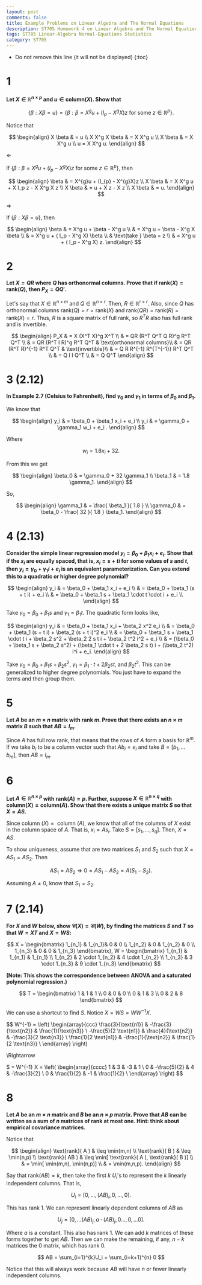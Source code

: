 ```yaml
---
layout: post
comments: false
title: Example Problems on Linear Algebra and The Normal Equations
description: ST705 Homework 4 on Linear Algebra and The Normal Equations
tags: ST705 Linear-Algebra Normal-Equations Statistics
category: ST705
---
```


* Do not remove this line (it will not be displayed)
{:toc}


# 1 
**Let $X \in \mathbb{R}^{n\times p}$ and $u \in \text{column}(X)$.  Show that**

$$
\{\beta : X\beta = u\} = \{\beta : \beta = X^{g}u + (I_{p} - X^{g}X)z \text{ for some } z \in \mathbb{R}^{p}\}.
$$

Notice that

$$
	\begin{align}
		X \beta & = u \\
		X X^g X \beta & = X X^g u \\
		X \beta & = X X^g u \\
		u = X X^g u.
	\end{align}
$$

$\Leftarrow$

If $\{\beta : \beta = X^{g}u + (I_{p} - X^{g}X)z \text{ for some } z \in \mathbb{R}^{p}\}$, then

$$
	\begin{align}
		\beta & = X^{g}u + (I_{p} - X^{g}X)z \\
		X \beta & = X X^g u + X I_p z - X X^g X z \\
		X \beta & = u + X z - X z \\
		X \beta & = u.
	\end{align}
$$


$\Rightarrow$

If $\{\beta : X\beta = u\}$, then

$$
	\begin{align}
		\beta & = X^g u + \beta - X^g u \\
			& = X^g u + \beta - X^g X \beta \\
			& = X^g u + ( I_p - X^g X) \beta \\
			& \text{take } \beta = z \\
			& = X^g u + ( I_p - X^g X) z.
	\end{align}
$$

# 2 
**Let $X = QR$ where $Q$ has orthonormal columns.  Prove that if $\text{rank}(X) = \text{rank}(Q)$, then $P_{X} = QQ'$.**

Let's say that $X \in \mathbb{R}^{n \times m}$ and $Q \in \mathbb{R}^{n \times r}$. Then, $R \in \mathbb{R}^{r \times r}$. Also, since $Q$ has orthonormal columns $\text{rank}( Q ) = r = \text{rank}( X )$ and $\text{rank}( Q R ) = \text{rank}( R ) = \text{rank}( X ) = r$. Thus, $R$ is a square matrix of full rank, so $R^T R$ also has full rank and is invertible.

$$
	\begin{align}
		P_X & = X (X^T X)^g X^T \\
			& = QR (R^T Q^T Q R)^g R^T Q^T \\
			& = QR (R^T I R)^g R^T Q^T & \text{orthonormal columns}\\
			& = QR (R^T R)^{-1} R^T Q^T & \text{invertible}\\
			& = Q R R^{-1} R^{T^{-1}} R^T Q^T \\
			& = Q I I Q^T \\
			& = Q Q^T
	\end{align}
$$


# 3 (2.12)
**In Example 2.7 (Celsius to Fahrenheit), find $\gamma_0$ and $\gamma_1$ in terms of $\beta_0$ and $\beta_1$.**

We know that 

$$
	\begin{align}
		y_i & = \beta_0 + \beta_1 x_i + e_i \\
		y_i & = \gamma_0 + \gamma_1 w_i + e_i .
	\end{align}
$$

Where

$$
w_i = 1.8 x_i + 32.
$$


From this we get

$$
	\begin{align}
		\beta_0 & = \gamma_0 + 32 \gamma_1 \\
		\beta_1 & = 1.8 \gamma_1.
	\end{align}
$$


So,

$$
	\begin{align}
		\gamma_1 & = \frac{ \beta_1 }{ 1.8 } \\
		\gamma_0 & = \beta_0 - \frac{ 32 }{ 1.8 } \beta_1.
	\end{align}
$$

# 4 (2.13)
**Consider the simple linear regression model $y_i = \beta_0 + \beta_1 x_i + e_i$. Show that if the $x_i$ are equally spaced, that is, $x_i = s + t i$ for some values of $s$ and $t$, then $y_i = \gamma_0 + \gamma_1 i + e_i$ is an equivalent parameterization. Can you extend this to a quadratic or higher degree polynomial?**

$$
	\begin{align}
		y_i & = \beta_0 + \beta_1 x_i + e_i \\
			& = \beta_0 + \beta_1 (s + t i) + e_i \\
			& = \beta_0 + \beta_1 s + \beta_1 \cdot t \cdot i + e_i \\
	\end{align}
$$

Take $\gamma_0 = \beta_0 + \beta_1 s$ and $\gamma_1 = \beta_1 t$. The quadratic form looks like,


$$
	\begin{align}
		y_i & = \beta_0 + \beta_1 x_i + \beta_2 x^2 e_i \\
			& = \beta_0 + \beta_1 (s + t i) + \beta_2 (s + t i)^2 e_i \\
			& = \beta_0 + \beta_1 s + \beta_1 \cdot t i + \beta_2 s^2 + \beta_2 2 s t i + \beta_2 t^2 i^2 + e_i \\
			& = (\beta_0 + \beta_1 s + \beta_2 s^2) + (\beta_1 \cdot t + 2 \beta_2 s t) i + (\beta_2 t^2) i^i + e_i.
	\end{align}
$$

Take $\gamma_0 =\beta_0 + \beta_1 s + \beta_2 s^2$, $\gamma_1 = \beta_1 \cdot t + 2 \beta_2 s t$, and $\beta_2 t^2$. This can be generalized to higher degree polynomials. You just have to expand the terms and then group them.


# 5 
**Let $A$ be an $m\times n$ matrix with rank $m$.  Prove that there exists an $n\times m$ matrix $B$ such that $AB = I_{m}$.**

Since $A$ has full row rank, that means that the rows of $A$ form a basis for $\mathbb{R}^m$. If we take $b_i$ to be a column vector such that $A b_i = e_i$ and take $B = [b_1, \dots b_m]$, then $A B = I_m$.

# 6 
**Let $A \in \mathbb{R}^{n\times p}$ with rank$(A) = p$.  Further, suppose  $X \in \mathbb{R}^{n\times q}$ with $\text{column}(X) = \text{column}(A)$.  Show that there exists a unique matrix $S$ so that $X = AS$.**

Since $\text{ column }( X ) = \text{ column }( A )$, we know that all of the columns of $X$ exist in the column space of $A$. That is, $x_i = A s_i$. Take $S = [ s_1, \dots , s_q]$. Then, $X = A S$.

To show uniqueness, assume that are two matrices $S_1$ and $S_2$ such that $X = A S_1 = A S_2$. Then 

$$
A S_1 = A S_2 \Rightarrow 0 = A S_1 - A S_2 = A (S_1 - S_2).
$$

Assuming $A \neq 0$, know that $S_1 = S_2$.

# 7 (2.14)
**For $X$ and $W$ below, show $\mathcal C (X) = \mathcal C (W)$, by finding the matrices $S$ and $T$ so that $W = XT$ and $X = WS$:**


$$
X = 
\begin{bmatrix}
	1_{n_1} & 1_{n_1}& 0 & 0 \\
	1_{n_2} & 0 & 1_{n_2} & 0 \\
	1_{n_3} & 0 & 0 & 1_{n_3}
\end{bmatrix}, 
W = 
\begin{bmatrix}
	1_{n_1} & 1_{n_1} & 1_{n_1} \\
	1_{n_2} & 2 \cdot 1_{n_2} & 4 \cdot 1_{n_2} \\
	1_{n_3} & 3 \cdot 1_{n_3} & 9 \cdot 1_{n_3}
\end{bmatrix}
$$

**(Note: This shows the correspondence between ANOVA and a saturated polynomial regression.)**

$$
T = 
\begin{bmatrix}
	1 & 1 & 1 \\
	0 & 0 & 0 \\
	0 & 1 & 3 \\
	0 & 2 & 8
\end{bmatrix}
$$


We can use a shortcut to find $S$. Notice $X = W S = W W^{-1} X$.

$$
W^{-1} =
\left(
\begin{array}{ccc}
 \frac{3}{\text{n1}} & -\frac{3}{\text{n2}} & \frac{1}{\text{n3}} \\
 -\frac{5}{2 \text{n1}} & \frac{4}{\text{n2}} & -\frac{3}{2 \text{n3}} \\
 \frac{1}{2 \text{n1}} & -\frac{1}{\text{n2}} & \frac{1}{2 \text{n3}} \\
\end{array}
\right)

\Rightarrow

S = W^{-1} X = \left(
\begin{array}{cccc}
 1 & 3 & -3 & 1 \\
 0 & -\frac{5}{2} & 4 & -\frac{3}{2} \\
 0 & \frac{1}{2} & -1 & \frac{1}{2} \\
\end{array}
\right)
$$


# 8 
**Let $A$ be an $m\times n$ matrix and $B$ be an $n\times p$ matrix.  Prove that $AB$ can be written as a sum of $n$ matrices of rank at most one.  Hint: think about empirical covariance matrices.**

Notice that

$$
	\begin{align}
		\text{rank}( A ) & \leq \min(m,n) \\
		\text{rank}( B ) & \leq \min(n,p) \\
		\text{rank}( AB ) & \leq \min[ \text{rank}( A ), \text{rank}( B )] \\
			& = \min[ \min(m,n), \min(n,p)] \\
			& = \min(m,n,p).
	\end{align}
$$

Say that $\text{rank}( AB ) = k$, then take the first $k$ $U_i$'s to represent the $k$ linearly independent columns. That is,

$$
U_i = [ 0, \dots, (AB)_i, 0, \dots , 0 ].
$$

 This has rank 1. We can represent linearly dependent columns of $AB$ as

$$
U_j = [ 0, \dots (AB)_j, a \cdot (AB)_j, 0 \dots , 0, \dots 0].
$$

Where $a$ is a constant. This also has rank 1. We can add $k$ matrices of these forms together to get $AB$. Then we can make the remaining, if any, $n-k$ matrices the 0 matrix, which has rank 0. 

$$
AB =  \sum_{i=1}^{k}U_i +  \sum_{i=k+1}^{n} 0
$$

Notice that this will always work because $AB$ will have $n$ or fewer linearly independent columns.